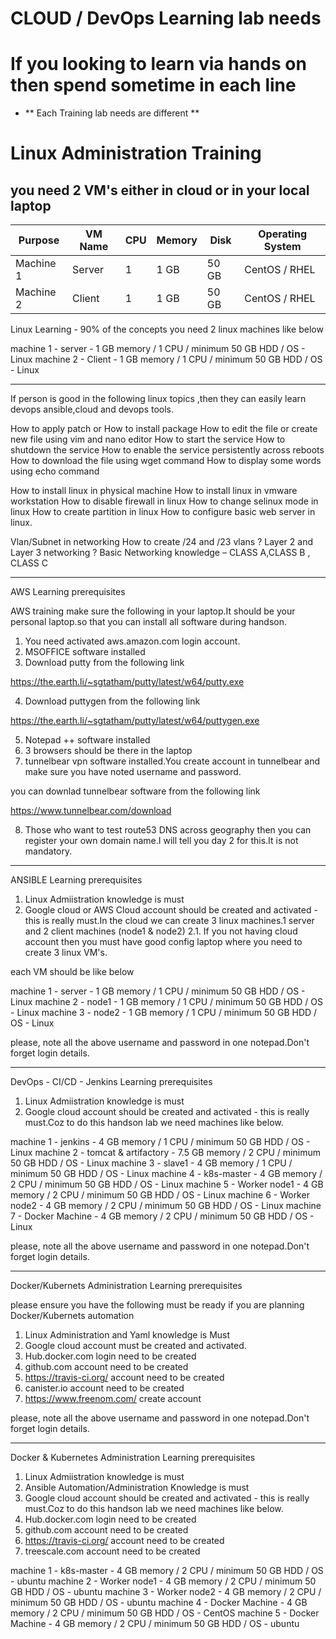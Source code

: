 # CLOUD / DevOps Learning lab needs

# If you looking to learn via hands on then spend sometime in each line

- ** Each Training lab needs are different **


# Linux Administration Training

## you need 2 VM's either in cloud or in your local laptop

| Purpose   | VM Name | CPU | Memory | Disk  | Operating System |
| -------   | ------- | --- | ------ | ----  | ---------------- |
| Machine 1 | Server  |  1  | 1 GB   | 50 GB | CentOS / RHEL    |
| Machine 2 | Client  |  1  | 1 GB   | 50 GB | CentOS / RHEL    |



Linux Learning - 90% of the concepts you need 2 linux machines like below

machine 1 - server - 1 GB memory / 1 CPU / minimum 50 GB HDD / OS - Linux
machine 2 - Client - 1 GB memory / 1 CPU / minimum 50 GB HDD / OS - Linux

*********************************************************************************************************

If person is good in the following linux topics ,then they can easily learn devops ansible,cloud and devops tools.

How to apply patch or How to install package
How to edit the file or create new file using vim and nano editor
How to start the service
How to shutdown the service
How to enable the service persistently across reboots
How to download the file using wget command
How to display some words using echo command

How to install linux in physical machine
How to install linux in vmware workstation
How to disable firewall in linux
How to change selinux mode in linux
How to create partition in linux
How to configure basic web server in linux.

Vlan/Subnet in networking
How to create /24 and /23 vlans ?
Layer 2 and Layer 3 networking ?
Basic Networking knowledge – CLASS A,CLASS B , CLASS C

******************************************************************************************
AWS Learning prerequisites

AWS training make sure the following in your laptop.It should be your personal laptop.so that you can install all software during handson.

1. You need activated aws.amazon.com login account.
2. MSOFFICE software installed
3. Download putty from the following link

https://the.earth.li/~sgtatham/putty/latest/w64/putty.exe

4. Download puttygen from the following link

https://the.earth.li/~sgtatham/putty/latest/w64/puttygen.exe

5. Notepad ++ software installed
6. 3 browsers should be there in the laptop
7. tunnelbear vpn software installed.You create account in tunnelbear and make sure you have noted username and password.

you can downlad tunnelbear software from the following link

https://www.tunnelbear.com/download

8. Those who want to test route53 DNS across geography then you can register your own domain name.I will tell you day 2 for this.It is not mandatory.


*****************************************************************************************
ANSIBLE Learning prerequisites


1. Linux Admiistration knowledge is must
2. Google cloud or AWS Cloud account should be created and activated - this is really must.In the cloud we can create 3 linux machines.1 server and 2 client machines (node1 & node2)
2.1. If you not having cloud account then you must have good config laptop where you need to create 3 linux VM's.

each VM should be like below

machine 1 - server - 1 GB memory / 1 CPU / minimum 50 GB HDD / OS - Linux
machine 2 - node1 - 1 GB memory / 1 CPU / minimum 50 GB HDD / OS - Linux
machine 3 - node2 - 1 GB memory / 1 CPU / minimum 50 GB HDD / OS - Linux

please, note all the above username and password in one notepad.Don't forget login details.

******************************************************************************************************
DevOps - CI/CD - Jenkins Learning prerequisites


1. Linux Admiistration knowledge is must
2. Google cloud account should be created and activated - this is really must.Coz to do this handson lab we need machines like below.

machine 1 - jenkins - 4 GB memory / 1 CPU / minimum 50 GB HDD / OS - Linux
machine 2 - tomcat & artifactory - 7.5 GB memory / 2 CPU / minimum 50 GB HDD / OS - Linux
machine 3 - slave1 - 4 GB memory / 1 CPU / minimum 50 GB HDD / OS - Linux
machine 4 - k8s-master - 4 GB memory / 2 CPU / minimum 50 GB HDD / OS - Linux
machine 5 - Worker node1 - 4 GB memory / 2 CPU / minimum 50 GB HDD / OS - Linux
machine 6 - Worker node2 - 4 GB memory / 2 CPU / minimum 50 GB HDD / OS - Linux
machine 7 - Docker Machine - 4 GB memory / 2 CPU / minimum 50 GB HDD / OS - Linux

please, note all the above username and password in one notepad.Don't forget login details.

****************************************************************************************************
Docker/Kubernets Administration Learning prerequisites

please ensure you have the following must be ready if you are planning Docker/Kubernets automation

1. Linux Administration and Yaml knowledge is Must
2. Google cloud account must be created and activated.
3. Hub.docker.com login need to be created
4. github.com account need to be created
5. https://travis-ci.org/  account need to be created
6. canister.io account need to be created
7. https://www.freenom.com/ create account

please, note all the above username and password in one notepad.Don't forget login details.

****************************************************************************************************
Docker & Kubernetes Administration Learning prerequisites


1. Linux Admiistration knowledge is must
2. Ansible Automation/Administration Knowledge is must
3. Google cloud account should be created and activated - this is really must.Coz to do this handson lab we need machines like below.
4. Hub.docker.com login need to be created
5. github.com account need to be created
6. https://travis-ci.org/  account need to be created
7. treescale.com account need to be created

machine 1 - k8s-master - 4 GB memory / 2 CPU / minimum 50 GB HDD / OS - ubuntu
machine 2 - Worker node1 - 4 GB memory / 2 CPU / minimum 50 GB HDD / OS - ubuntu
machine 3 - Worker node2 - 4 GB memory / 2 CPU / minimum 50 GB HDD / OS - ubuntu
machine 4 - Docker Machine - 4 GB memory / 2 CPU / minimum 50 GB HDD / OS - CentOS
machine 5 - Docker Machine - 4 GB memory / 2 CPU / minimum 50 GB HDD / OS - ubuntu